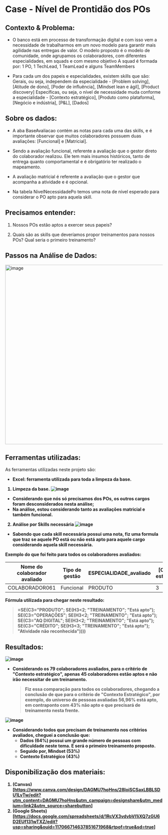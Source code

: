 # Case - Nível de Prontidão dos POs

## Contexto & Problema:

- O banco está em processo de transformação digital e com isso vem a necessidade de trabalharmos em um novo modelo para garantir mais agilidade nas entregas de valor.
O modelo proposto é o modelo de comunidade, onde agrupamos os colaboradores, com diferentes especialidades, em squads e com mesmo objetivo
A squad é formada por: 1 PO, 1 TechLead, 1 TeamLead e alguns TeamMembers

- Para cada um dos papeis e especialidades, existem skills que são:
Gerais, ou seja, independem da especialidade - [Problem solving], [Atitude de dono], [Poder de influência], [Mindset lean e ágil], [Product discovery]
Específicas, ou seja, o nível de necessidade muda conforme a especialidade - [Contexto estratégico], [Produto como plataforma], [Negócio e indústria], [P&L], [Dados]

## Sobre os dados:

- A aba BaseAvaliacao contém as notas para cada uma das skills, e é importante observar que muitos colaboradores possuem duas avaliações: [Funcional] e [Matricial].

- Sendo a avaliação funcional, referente a avaliação que o gestor direto do colaborador realizou. Ele tem mais insumos históricos, tanto de entrega quanto comportamental e é obrigatório ter realizado o mapeamento.

- A avaliação matricial é referente a avaliação que o gestor que acompanha a atividade e é opcional.

- Na tabela NivelNecessidadePo temos uma nota de nível esperado para considerar o PO apto para aquela skill.

## Precisamos entender: 
  1. Nossos POs estão aptos a exercer seus papeis?

  2. Quais são as skills que deveríamos propor treinamentos para nossos POs? Qual seria o primeiro treinamento?


## Passos na Análise de Dados:
<img width="573" alt="image" src="https://github.com/user-attachments/assets/3ac76035-bc83-4115-837e-128a4a89c38c">

## Ferramentas utilizadas:
As ferramentas utilizadas neste projeto são:

* <b>Excel: ferramenta utilizada para toda a limpeza da base.<br>
1. Limpeza da base.
![image](https://github.com/user-attachments/assets/9c977f0f-7a92-44f3-b9c6-09633280321a)
 - Considerando que nós só precisamos dos POs, os outros cargos foram desconsiderados nesta análise;
 - Na análise, estou considerando tanto as avaliações matricial e também funcional. 

2. Análise por Skills necessária
![image](https://github.com/user-attachments/assets/0881bb10-6e25-43d7-88a1-47a6377b9bc4)

 - Sabendo que cada skill necessária possui uma nota, fiz uma formula que traz se aquele PO está ou não está apto para aquele cargo considerando aquela skill necessária.

Exemplo do que foi feito para todos os colaboradores avaliados:

| Nome do colaborador avaliado | Tipo de gestão | ESPECIALIDADE_avaliado | [Contexto estratégico] | [Problem solving] | [Atitude de dono] | [Poder de influência] | [Produto como plataforma] | [Mindset lean e ágil] | [Product discovery] | [Negócio e indústria] | [P&L] | [Dados] | [Contexto estratégico_necessidade] | [Problem solving_necessidade] | [Atitude de dono_necessidade] | [Poder de influência_necessidade] | [Produto como plataforma_necessidade] | [Mindset lean e ágil_necessidade] | [Product discovery_necessidade] | [Negócio e indústria_necessidade] | [P&L_necessidade] | [Dados_necessidade] |
| ----------------------------- | -------------- | ---------------------- | ----------------------- | ------------------ | ----------------- | ---------------------- | -------------------------- | --------------------- | -------------------- | --------------------- | ------- | ------ | ------------------------------- | -------------------------- | -------------------------- | -------------------------- | -------------------------------- | ----------------------------- | -------------------------- | ---------------------------- | -------------------- | ------------------- |
| COLABORADOR061               | Funcional       | PRODUTO                 | 3                        | 4                   | 2                  | 3                        | 3                           | 3                      | 3                     | 3                      | 2       |        | Está apto                        | Está apto                  | TREINAMENTO                  | Está apto                    | Está apto                          | Está apto                       | Está apto                    | Está apto                      | Está apto             | TREINAMENTO            |

Fórmula utilizada para chegar neste resultado:

> =SE(C3="PRODUTO"; SE(H3<2; "TREINAMENTO"; "Está apto"); SE(C3="OPERAÇÕES"; SE(H3<2; "TREINAMENTO"; "Está apto"); SE(C3="AQ DIGITAL"; SE(H3<2; "TREINAMENTO"; "Está apto"); SE(C3="CRÉDITO"; SE(H3<3; "TREINAMENTO"; "Está apto"); "Atividade não reconhecida"))))

## Resultados:

![image](https://github.com/user-attachments/assets/1f9bde00-f1c0-42f7-bf31-8cc9d6b0fb47)

- Considerando os 79 colaboradores avaliados, para o critério de "Contexto estratégico", apenas 45 colaboradores estão aptos e não irão necessitar de um treinamento.

  > Fiz essa comparação para todos os colaboradores, chegando a conclusão de que para o critério de "Contexto Estratégico", por exemplo, do universo de pessoas avaliadas 56,96% está apto, em contraponto com 43% não apto e que precisará de treinamento nesta frente.

![image](https://github.com/user-attachments/assets/f76a8857-3ffb-46df-afb2-74171abf5b49)

- Considerando todos que precisam de treinamento nos critérios avaliados, cheguei a conclusão que:
  - Dados (64%) possui um grande número de pessoas com dificuldade neste tema. E será o primeiro treinamento proposto.
  - Seguido por, Mindset (53%)
  - Contexto Estratégico (43%)
 

## Disponibilização dos materiais:

1. (Canvas)[https://www.canva.com/design/DAGMU7hoHns/28loiSCSaxLBBLSDU1LvTw/edit?utm_content=DAGMU7hoHns&utm_campaign=designshare&utm_medium=link2&utm_source=sharebutton]
2. (Google Sheets)[https://docs.google.com/spreadsheets/d/1RcVX3vdvbVI1iXQ7zGU6D2EUf131wTXZ/edit?usp=sharing&ouid=117066714637851671968&rtpof=true&sd=true]
